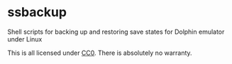 # ssbackup
Shell scripts for backing up and restoring save states for Dolphin emulator under Linux

This is all licensed under [CC0](https://creativecommons.org/publicdomain/zero/1.0/legalcode). There is absolutely no warranty.

